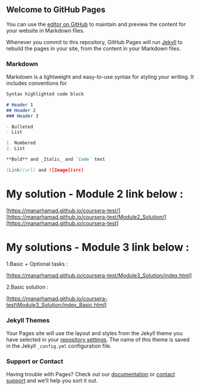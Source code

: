 ## Welcome to GitHub Pages

You can use the [editor on GitHub](https://github.com/Manarhamad/coursera-test/edit/master/README.md) to maintain and preview the content for your website in Markdown files.

Whenever you commit to this repository, GitHub Pages will run [Jekyll](https://jekyllrb.com/) to rebuild the pages in your site, from the content in your Markdown files.

### Markdown

Markdown is a lightweight and easy-to-use syntax for styling your writing. It includes conventions for

```markdown
Syntax highlighted code block

# Header 1
## Header 2
### Header 3

- Bulleted
- List

1. Numbered
2. List

**Bold** and _Italic_ and `Code` text

[Link](url) and ![Image](src)
```
# My solution - Module 2 link below :
[https://manarhamad.github.io/coursera-test/]
[https://manarhamad.github.io/coursera-test/Module2_Solution/][https://manarhamad.github.io/coursera-test]
# My solutions - Module 3 link below :

1.Basic + Optional tasks :

[https://manarhamad.github.io/coursera-test/Module3_Solution/index.html]

2.Basic solution :

[https://manarhamad.github.io/coursera-test\Module3_Solution/index_Basic.html]

### Jekyll Themes

Your Pages site will use the layout and styles from the Jekyll theme you have selected in your [repository settings](https://github.com/Manarhamad/coursera-test/settings). The name of this theme is saved in the Jekyll `_config.yml` configuration file.

### Support or Contact

Having trouble with Pages? Check out our [documentation](https://help.github.com/categories/github-pages-basics/) or [contact support](https://github.com/contact) and we’ll help you sort it out.
